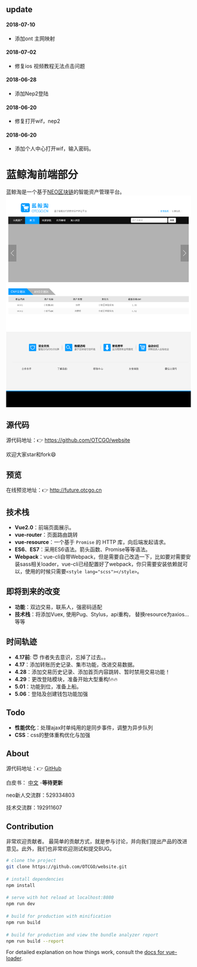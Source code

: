 ## update

#### 2018-07-10
* 添加ont 主网映射

#### 2018-07-02
* 修复ios 视频教程无法点击问题

#### 2018-06-28
* 添加Nep2登陆

#### 2018-06-20
* 修复打开wif，nep2

#### 2018-06-20
* 添加个人中心打开wif，输入密码。



# 蓝鲸淘前端部分

蓝鲸淘是一个基于[NEO区块链](http://neo.org)的智能资产管理平台。
![Screenshot](https://raw.githubusercontent.com/AmagiDDmxh/otcgo/master/doc/Home.png)

## 源代码
源代码地址：👉 https://github.com/OTCGO/website

欢迎大家star和fork😄

## 预览
在线预览地址：👉 http://future.otcgo.cn

## 技术栈
* **Vue2.0**：前端页面展示。
* **vue-router**：页面路由跳转
* **vue-resource**：一个基于 `Promise` 的 HTTP 库，向后端发起请求。
* **ES6**、**ES7**：采用ES6语法。箭头函数、Promise等等语法。
* **Webpack**：vue-cli自带Webpack，但是需要自己改造一下，比如要对需要安装sass相关loader，vue-cli已经配置好了webpack，你只需要安装依赖就可以，使用的时候只需要`<style lang="scss"></style>`。

## 即将到来的改变
* **功能**：双边交易，联系人，强密码适配
* **技术栈**：将添加Vuex, 使用Pug、Stylus，api重构， 替换resource为axios...等等


## 时间轨迹
* **4.17前**: :innocent: 作者失去意识，忘掉了过去。。
* **4.17**：添加转账历史记录、集市功能，改进交易数据。
* **4.28**：添加交易历史记录、添加首页内容跳转、暂时禁用交易功能！
* **4.29**：更改登陆模块，准备开始大型重构!:fire::fire:
* **5.01**：功能到位，准备上船。
* **5.06**：登陆及创建钱包功能加强

## Todo
* **性能优化**：处理ajax时单纯用的是同步事件，调整为异步队列
* **CSS**：css的整体重构优化与加强

## About
源代码地址：👉 [GitHub](https://github.com/OTCGO/website)

白皮书： [中文]() -**等待更新**



neo新人交流群：529334803

技术交流群：192911607

## Contribution
非常欢迎贡献者。
最简单的贡献方式，就是参与讨论，并向我们提出产品的改进意见。此外，我们也非常欢迎测试和提交BUG。

``` bash
# clone the project
git clone https://github.com/OTCGO/website.git

# install dependencies
npm install

# serve with hot reload at localhost:8080
npm run dev

# build for production with minification
npm run build

# build for production and view the bundle analyzer report
npm run build --report
```

For detailed explanation on how things work, consult the [docs for vue-loader](http://vuejs.github.io/vue-loader).



